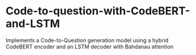 # Code-to-question-with-CodeBERT-and-LSTM
Implements a Code-to-Question generation model using a hybrid CodeBERT encoder and an LSTM decoder with Bahdanau attention
